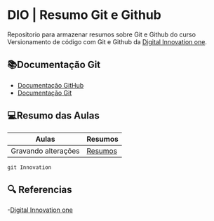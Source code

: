 
# DIO | Resumo Git e Github
Repositorio para armazenar resumos sobre Git e Github do curso Versionamento de código com Git e Github da 
[Digital Innovation one](https://web.dio.me/home).

## 📚Documentação Git
- [Documentação GitHub](https://docs.github.com/pt/get-started)
- [Documentação Git](https://git-scm.com/doc)


## 💻Resumo das Aulas
|Aulas  | Resumos |
|-------|---------|
|Gravando alterações|[Resumos]()

```
git Innovation
```
## 🔍 Referencias 
-[Digital Innovation one]()



